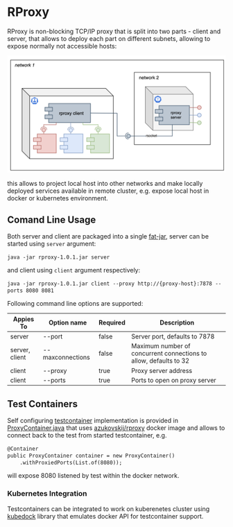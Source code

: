 # RProxy 

RProxy is non-blocking TCP/IP proxy that is split into two parts - client and server, that allows to deploy each part on different subnets, allowing to expose normally not accessible hosts:

![plot](./docs/diagram.png)

this allows to project local host into other networks and make locally deployed services available in remote cluster, e.g. expose local host in docker or kubernetes environment. 

## Comand Line Usage
Both server and client are packaged into a single [fat-jar](https://github.com/Azukovskij/rproxy/releases/tag/1.0.1), server can be started using `server` argument:
```
java -jar rproxy-1.0.1.jar server
```
and client using `client` argument respectively:
```
java -jar rproxy-1.0.1.jar client --proxy http://{proxy-host}:7878 --ports 8080 8081
```

Following command line options are supported:

| Appies To         | Option name      | Required |  Description                | 
| ----------------- | ---------------- | -------- | --------------------------- |
| server            | --port           | false  | Server port, defaults to 7878 |
| server, client    | --maxconnections | false  | Maximum number of concurrent connections to allow, defaults to 32 |
| client            | --proxy          | true   | Proxy server address          |
| client            | --ports          | true   | Ports to open on proxy server |

## Test Containers
Self configuring [testcontainer](https://testcontainers.com) implementation is provided in [ProxyContainer.java](https://github.com/Azukovskij/rproxy/blob/main/testcontainer/src/main/java/com/rproxy/ProxyContainer.java) that uses [azukovskij/rproxy](https://hub.docker.com/repository/docker/azukovskij/rproxy/general) docker image and allows to connect back to the test from started testcontainer, e.g. 
```
@Container
public ProxyContainer container = new ProxyContainer()
    .withProxiedPorts(List.of(8080));
```
will expose 8080 listened by test within the docker network.

### Kubernetes Integration
Testcontainers can be integrated to work on kuberenetes cluster using [kubedock](https://github.com/joyrex2001/kubedock) library that emulates docker API for testcontainer support.